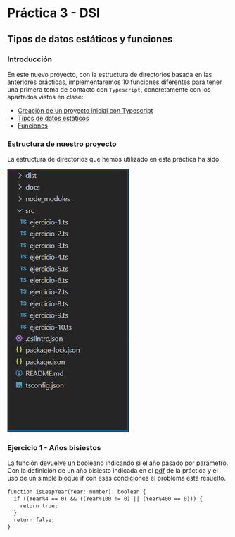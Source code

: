 # Práctica 3 - DSI
## Tipos de datos estáticos y funciones

### Introducción

En este nuevo proyecto, con la estructura de directorios basada en las
anteriores prácticas, implementaremos 10 funciones diferentes para 
tener una primera toma de contacto con `Typescript`, concretamente con 
los apartados vistos en clase:
* [Creación de un proyecto inicial con Typescript](https://ull-esit-inf-dsi-2122.github.io/typescript-theory/typescript-project-setup.html)
* [Tipos de datos estáticos](https://ull-esit-inf-dsi-2122.github.io/typescript-theory/typescript-static-types.html)
* [Funciones](https://ull-esit-inf-dsi-2122.github.io/typescript-theory/typescript-functions.html)

### Estructura de nuestro proyecto

La estructura de directorios que hemos utilizado en esta práctica ha sido:

![Imagen directorio](./images/1-estructura.png)

### Ejercicio 1 - Años bisiestos

La función devuelve un booleano indicando si el año pasado por parámetro. 
Con la definición de un año bisiesto indicada en el [pdf](https://ull-esit-inf-dsi-2122.github.io/prct03-types-functions/) de la práctica y 
el uso de un simple bloque if con esas condiciones el problema está resuelto.

```
function isLeapYear(Year: number): boolean {
  if ((Year%4 == 0) && ((Year%100 != 0) || (Year%400 == 0))) {
    return true;
  }
  return false;
}
```
